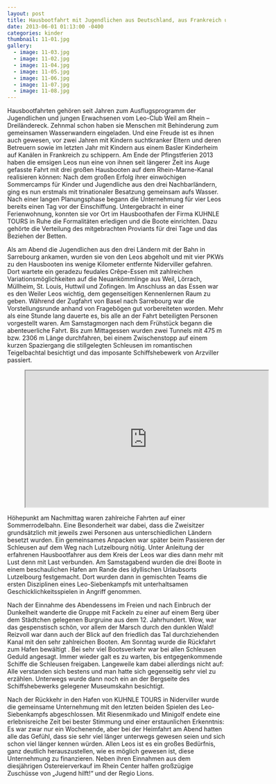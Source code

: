 ```yaml
---
layout: post
title: Hausbootfahrt mit Jugendlichen aus Deutschland, aus Frankreich und aus der Schweiz
date: 2013-06-01 01:13:00 -0400
categories: kinder
thumbnail: 11-01.jpg
gallery:
  - image: 11-03.jpg
  - image: 11-02.jpg
  - image: 11-04.jpg
  - image: 11-05.jpg
  - image: 11-06.jpg
  - image: 11-07.jpg
  - image: 11-08.jpg
---
```

Hausbootfahrten gehören seit Jahren zum Ausflugsprogramm der Jugendlichen und jungen Erwachsenen vom Leo-Club Weil am Rhein – Dreiländereck. Zehnmal schon haben sie Menschen mit Behinderung zum gemeinsamen Wasserwandern eingeladen. Und eine Freude ist es ihnen auch gewesen, vor zwei Jahren mit Kindern suchtkranker Eltern und deren Betreuern sowie im letzten Jahr mit Kindern aus einem Basler Kinderheim auf Kanälen in Frankreich zu schippern.
Am Ende der Pfingstferien 2013 haben die emsigen Leos nun eine von ihnen seit längerer Zeit ins Auge gefasste Fahrt mit drei großen Hausbooten auf dem Rhein-Marne-Kanal realisieren können: Nach dem großen Erfolg ihrer einwöchigen Sommercamps für Kinder und Jugendliche aus den drei Nachbarländern, ging es nun erstmals mit trinationaler Besatzung gemeinsam aufs Wasser. Nach einer langen Planungsphase begann die Unternehmung für vier Leos bereits einen Tag vor der Einschiffung. Untergebracht in einer Ferienwohnung, konnten sie vor Ort im Hausboothafen der Firma KUHNLE TOURS in Ruhe die Formalitäten erledigen und die Boote einrichten. Dazu gehörte die Verteilung des mitgebrachten Proviants für drei Tage und das Beziehen der Betten.

Als am Abend die Jugendlichen aus den drei Ländern mit der Bahn in Sarrebourg ankamen, wurden sie von den Leos abgeholt und mit vier PKWs zu den Hausbooten ins wenige Kilometer entfernte Niderviller gefahren. Dort wartete ein geradezu feudales Crêpe-Essen mit zahlreichen Variationsmöglichkeiten auf die Neuankömmlinge aus Weil, Lörrach, Müllheim, St. Louis, Huttwil und Zofingen.
Im Anschluss an das Essen war es den Weiler Leos wichtig, dem gegenseitigen Kennenlernen Raum zu geben. Während der Zugfahrt von Basel nach Sarrebourg war die Vorstellungsrunde anhand von Fragebögen gut vorbereiteten worden. Mehr als eine Stunde lang dauerte es, bis alle an der Fahrt beteiligten Personen vorgestellt waren. Am Samstagmorgen nach dem Frühstück begann die abenteuerliche Fahrt. Bis zum Mittagessen wurden zwei Tunnels mit 475 m bzw. 2306 m Länge durchfahren, bei einem Zwischenstopp auf einem kurzen Spaziergang die stillgelegten Schleusen im romantischen Teigelbachtal besichtigt und das imposante Schiffshebewerk von Arzviller passiert.

<figure class="responsive-iframe">
  <iframe width="560" height="315" video="Video zur Hausbootfahrt" class="iframe" allow="autoplay; encrypted-media" src="https://www.youtube-nocookie.com/embed/H8RgzWzifS4" allowfullscreen></iframe>
</figure>

Höhepunkt am Nachmittag waren zahlreiche Fahrten auf einer Sommerrodelbahn. Eine Besonderheit war dabei, dass die Zweisitzer grundsätzlich mit jeweils zwei Personen aus unterschiedlichen Ländern besetzt wurden. Ein gemeinsames Anpacken war später beim Passieren der Schleusen auf dem Weg nach Lutzelbourg nötig. Unter Anleitung der erfahrenen Hausbootfahrer aus dem Kreis der Leos war dies dann mehr mit Lust denn mit Last verbunden. Am Samstagabend wurden die drei Boote in einem beschaulichen Hafen am Rande des idyllischen Urlaubsorts Lutzelbourg festgemacht. Dort wurden dann in gemischten Teams die ersten Disziplinen eines Leo-Siebenkampfs mit unterhaltsamen Geschicklichkeitsspielen in Angriff genommen.

Nach der Einnahme des Abendessens im Freien und nach Einbruch der Dunkelheit wanderte die Gruppe mit Fackeln zu einer auf einem Berg über dem Städtchen gelegenen Burgruine aus dem 12. Jahrhundert. Wow, war das gespenstisch schön, vor allem der Marsch durch den dunklen Wald! Reizvoll war dann auch der Blick auf den friedlich das Tal durchziehenden Kanal mit den sehr zahlreichen Booten. Am Sonntag wurde die Rückfahrt zum Hafen bewältigt . Bei sehr viel Bootsverkehr war bei allen Schleusen Geduld angesagt. Immer wieder galt es zu warten, bis entgegenkommende Schiffe die Schleusen freigaben. Langeweile kam dabei allerdings nicht auf: Alle verstanden sich bestens und man hatte sich gegenseitig sehr viel zu erzählen. Unterwegs wurde dann noch ein an der Bergseite des Schiffshebewerks gelegener Museumskahn besichtigt.

Nach der Rückkehr in den Hafen von KUHNLE TOURS in Niderviller wurde die gemeinsame Unternehmung mit den letzten beiden Spielen des Leo-Siebenkampfs abgeschlossen. Mit Riesenmikado und Minigolf endete eine erlebnisreiche Zeit bei bester Stimmung und einer erstaunlichen Erkenntnis: Es war zwar nur ein Wochenende, aber bei der Heimfahrt am Abend hatten alle das Gefühl, dass sie sehr viel länger unterwegs gewesen seien und sich schon viel länger kennen würden. Allen Leos ist es ein großes Bedürfnis, ganz deutlich herauszustellen, wie es möglich gewesen ist, diese Unternehmung zu finanzieren. Neben ihren Einnahmen aus dem diesjährigen Ostereierverkauf im Rhein Center halfen großzügige Zuschüsse von „Jugend hilft!“ und der Regio Lions.